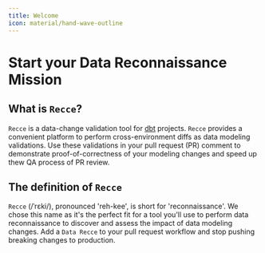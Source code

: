 ```yaml
---
title: Welcome
icon: material/hand-wave-outline
---
```



# Start your Data Reconnaissance Mission

## What is `Recce`?

`Recce` is a data-change validation tool for [dbt](https://www.getdbt.com/) projects. `Recce` provides a convenient platform to perform cross-environment diffs as data modeling validations. Use these validations in your pull request (PR) comment to demonstrate proof-of-correctness of your modeling changes and speed up thew QA process of PR review.



## The definition of `Recce`
`Recce` (/ˈrɛki/), pronounced 'reh-kee', is short for 'reconnaissance'. We chose this name as it's the perfect fit for a tool you'll use to perform data reconnaissance to discover and assess the impact of data modeling changes. Add a `Data Recce` to your pull request workflow and stop pushing breaking changes to production.